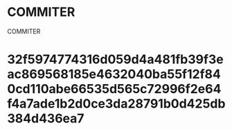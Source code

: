 # COMMITER
COMMITER






# 32f5974774316d059d4a481fb39f3eac869568185e4632040ba55f12f840cd110abe66535d565c72996f2e64f4a7ade1b2d0ce3da28791b0d425db384d436ea7
